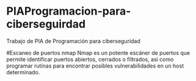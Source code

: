 # PIAProgramacion-para-ciberseguirdad
Trabajo de PIA de Programación para ciberseguridad

#Escaneo de puertos nmap
Nmap es un potente escáner de puertos que permite identificar puertos abiertos, cerrados o filtrados, así como programar rutinas para encontrar posibles vulnerabilidades en un host determinado. 

